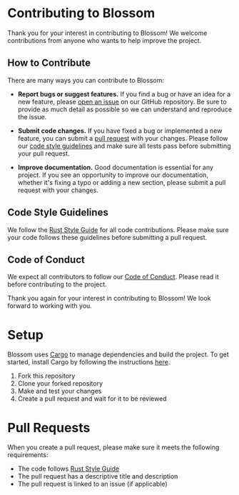 # Contributing to Blossom

Thank you for your interest in contributing to Blossom! We welcome contributions from anyone who wants to help improve the project.

## How to Contribute

There are many ways you can contribute to Blossom:

- **Report bugs or suggest features.** If you find a bug or have an idea for a new feature, please [open an issue](https://github.com/malezjaa/rusty-files/issues/new) on our GitHub repository. Be sure to provide as much detail as possible so we can understand and reproduce the issue.

- **Submit code changes.** If you have fixed a bug or implemented a new feature, you can submit a [pull request](https://github.com/malezjaa/rusty-files/pulls) with your changes. Please follow our [code style guidelines](#code-style-guidelines) and make sure all tests pass before submitting your pull request.

- **Improve documentation.** Good documentation is essential for any project. If you see an opportunity to improve our documentation, whether it's fixing a typo or adding a new section, please submit a pull request with your changes.

## Code Style Guidelines

We follow the [Rust Style Guide](https://doc.rust-lang.org/1.0.0/style/README.html) for all code contributions. Please make sure your code follows these guidelines before submitting a pull request.

## Code of Conduct

We expect all contributors to follow our [Code of Conduct](CODE_OF_CONDUCT.md). Please read it before contributing to the project.

Thank you again for your interest in contributing to Blossom! We look forward to working with you.

# Setup

Blossom uses [Cargo](https://doc.rust-lang.org/cargo/) to manage dependencies and build the project. To get started, install Cargo by following the instructions [here](https://doc.rust-lang.org/cargo/getting-started/installation.html).

1. Fork this repository
2. Clone your forked repository
3. Make and test your changes
4. Create a pull request and wait for it to be reviewed

# Pull Requests

When you create a pull request, please make sure it meets the following requirements:

- The code follows [Rust Style Guide](https://doc.rust-lang.org/1.0.0/style/README.html)
- The pull request has a descriptive title and description
- The pull request is linked to an issue (if applicable)
